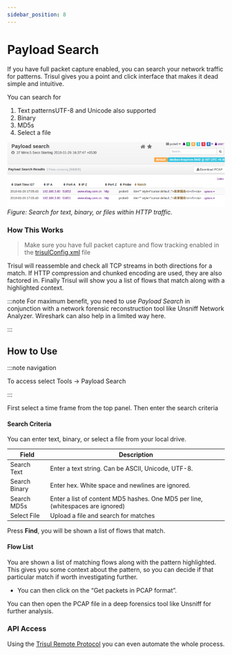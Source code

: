 ```yaml
---
sidebar_position: 8
---
```


# Payload Search

If you have full packet capture enabled, you can search your network
traffic for patterns. Trisul gives you a point and click interface that
makes it dead simple and intuitive.

You can search for

1. Text patternsUTF-8 and Unicode also
   supported
2. Binary
3. MD5s
4. Select a file

![](images/paysrch1.png)  
*Figure: Search for text, binary, or files within HTTP traffic.*

### How This Works

> Make sure you have full packet capture and flow tracking enabled in the [trisulConfig.xml](/docs/ref/trisulconfig) file

Trisul will reassemble and check all TCP streams in both directions for
a match. If HTTP compression and chunked encoding are used, they are
also factored in. Finally Trisul will show you a list of flows that
match along with a highlighted context.

:::note For maximum benefit, you
need to use *Payload Search* in conjunction with a network forensic
reconstruction tool like Unsniff Network Analyzer. Wireshark can also
help in a limited way here.

:::

## How to Use

:::note navigation

To access select Tools -\> Payload Search

:::

First select a time frame from the top panel. Then enter the search
criteria

#### Search Criteria

You can enter text, binary, or select a file from your local drive.

| Field         | Description                                                                     |
| ------------- | ------------------------------------------------------------------------------- |
| Search Text   | Enter a text string. Can be ASCII, Unicode, UTF-8.                              |
| Search Binary | Enter hex. White space and newlines are ignored.                                |
| Search MD5s   | Enter a list of content MD5 hashes. One MD5 per line, (whitespaces are ignored) |
| Select File   | Upload a file and search for matches                                            |

Press **Find**, you will be shown a list of flows that match.

#### Flow List

You are shown a list of matching flows along with the pattern
highlighted. This gives you some context about the pattern, so you can
decide if that particular match if worth investigating further.

- You can then click on the “Get packets in PCAP format”.

You can then open the PCAP file in a deep forensics tool like Unsniff
for further analysis.

### API Access

Using the [Trisul Remote Protocol](/docs/trp/) you can even automate the whole process.
